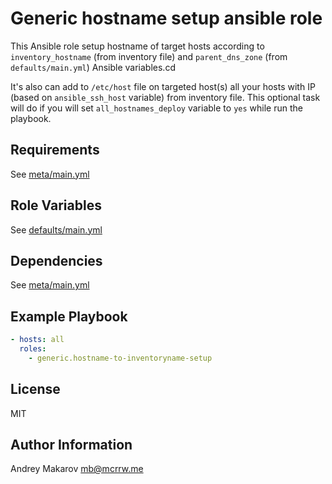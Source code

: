 Generic hostname setup ansible role
==============================

This Ansible role setup hostname of target hosts according to `inventory_hostname` (from inventory file) and `parent_dns_zone` (from `defaults/main.yml`) Ansible variables.cd 

It's also can add to `/etc/host` file on targeted host(s) all your hosts with IP (based on `ansible_ssh_host` variable) from inventory file. This optional task will do if you will set `all_hostnames_deploy` variable to `yes` while run the playbook.

Requirements
------------

See [meta/main.yml](meta/main.yml)

Role Variables
--------------

See [defaults/main.yml](defaults/main.yml)

Dependencies
------------

See [meta/main.yml](meta/main.yml)

Example Playbook
----------------

```yml
- hosts: all
  roles:
    - generic.hostname-to-inventoryname-setup
```

License
-------

MIT

Author Information
------------------

Andrey Makarov <mb@mcrrw.me>
